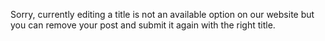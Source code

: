 Sorry, currently editing a title is not an available option on our website but you can remove your post and submit it again with the right title.

